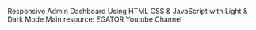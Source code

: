 Responsive Admin Dashboard Using HTML CSS & JavaScript with Light & Dark Mode
Main resource: EGATOR Youtube Channel

